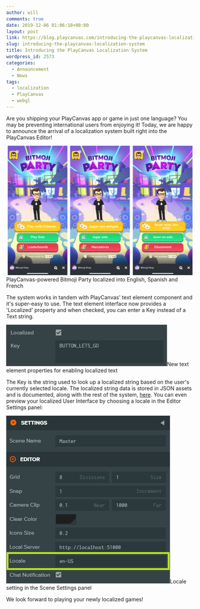 ```yaml
---
author: will
comments: true
date: 2019-12-06 01:06:18+00:00
layout: post
link: https://blog.playcanvas.com/introducing-the-playcanvas-localization-system/
slug: introducing-the-playcanvas-localization-system
title: Introducing the PlayCanvas Localization System
wordpress_id: 2573
categories:
  - Announcement
  - News
tags:
  - localization
  - PlayCanvas
  - webgl
---
```


Are you shipping your PlayCanvas app or game in just one language? You may be preventing international users from enjoying it! Today, we are happy to announce the arrival of a localization system built right into the PlayCanvas Editor!

![](/assets/media/bmp-efigs-1024x706.png)PlayCanvas-powered Bitmoji Party localized into English, Spanish and French

The system works in tandem with PlayCanvas' text element component and it's super-easy to use. The text element interface now provides a 'Localized' property and when checked, you can enter a Key instead of a Text string.

![](/assets/media/editor-localized.png)New text element properties for enabling localized text

The Key is the string used to look up a localized string based on the user's currently selected locale. The localized string data is stored in JSON assets and is documented, along with the rest of the system, [here](https://developer.playcanvas.com/en/user-manual/user-interface/localization/). You can even preview your localized User Interface by choosing a locale in the Editor Settings panel:

![](/assets/media/editor-locale.png)Locale setting in the Scene Settings panel

We look forward to playing your newly localized games!
